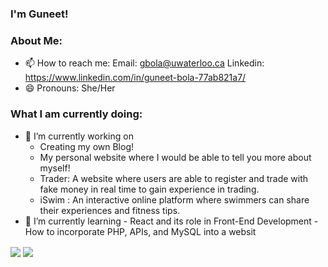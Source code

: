 ### I'm Guneet!

<!--
**GuneetBola/GuneetBola** is a ✨ _special_ ✨ repository because its `README.md` (this file) appears on your GitHub profile.
-->

### About Me:
- 📫 How to reach me: 
      Email: gbola@uwaterloo.ca
      Linkedin: https://www.linkedin.com/in/guneet-bola-77ab821a7/
- 😄 Pronouns: She/Her


### What I am currently doing:
- 🔭 I’m currently working on 
     - Creating my own Blog!
     - My personal website where I would be able to tell you more about myself!
     - Trader: A website where users are able to register and trade with fake money in real time to gain experience in trading.
     - iSwim : An interactive online platform where swimmers can share their experiences and fitness tips.
- 🌱 I’m currently learning 
      - React and its role in Front-End Development
      - How to incorporate PHP, APIs, and MySQL into a websit

<img align="center" src="https://github-readme-stats.vercel.app/api//?username=GuneetBola&theme=<THEME_NAME>" />
<img align="center" src="https://github-readme-stats.vercel.app/api/top-langs/?username=GuneetBola&theme=<THEME_NAME>" />



